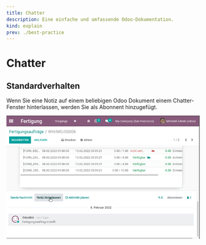 ```yaml
---
title: Chatter
description: Eine einfache und umfassende Odoo-Dokumentation.
kind: explain
prev: ./best-practice
---
```

# Chatter

## Standardverhalten

Wenn Sie eine Notiz auf einem beliebigen Odoo Dokument einem Chatter-Fenster hinterlassen, werden Sie als Abonnent hinzugefügt.

![](attachments/Dialog%20Follower%20bei%20Notiz.gif)